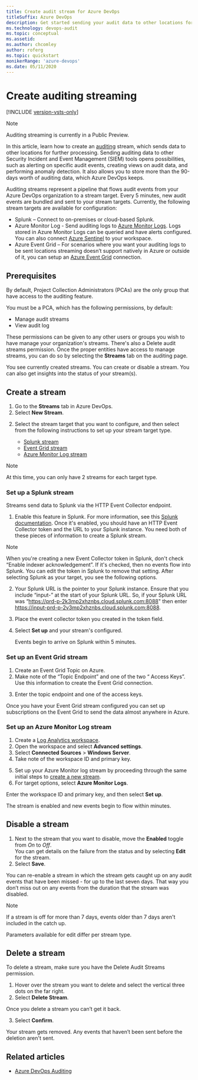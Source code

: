 ```yaml
---
title: Create audit stream for Azure DevOps
titleSuffix: Azure DevOps 
description: Get started sending your audit data to other locations for further processing for Azure DevOps, by creating and enabling a stream.  
ms.technology: devops-audit
ms.topic: conceptual
ms.assetid: 
ms.author: chcomley
author: roferg
ms.topic: quickstart
monikerRange: 'azure-devops'
ms.date: 05/11/2020
---
```


# Create auditing streaming

[!INCLUDE [version-vsts-only](../../includes/version-vsts-only.md)]

> [!Note]
> Auditing streaming is currently in a Public Preview.

In this article, learn how to create an [auditing](azure-devops-auditing.md) stream, which sends data to other locations for further processing. Sending auditing data to other Security Incident and Event Management (SIEM) tools opens possibilities, such as alerting on specific audit events, creating views on audit data, and performing anomaly detection. It also allows you to store more than the 90-days worth of auditing data, which Azure DevOps keeps. <!--- keeps it for how long? -->

Auditing streams represent a pipeline that flows audit events from your Azure DevOps organization to a stream target. Every 5 minutes, new audit events are bundled and sent to your stream targets. Currently, the following stream targets are available for configuration:
- Splunk – Connect to on-premises or cloud-based Splunk.
- Azure Monitor Log - Send auditing logs to [Azure Monitor Logs](https://aka.ms/adostreammonitorlog). Logs stored in Azure Monitor Logs can be queried and have alerts configured. You can also connect [Azure Sentinel](https://aka.ms/adostreamingazuresentinel) to your workspace. 
- Azure Event Grid – For scenarios where you want your auditing logs to be sent locations streaming doesn’t support natively in Azure or outside of it, you can setup an [Azure Event Grid](https://aka.ms/adostreamingeventgrid) connection. 

## Prerequisites

By default, Project Collection Administrators (PCAs) are the only group that have access to the auditing feature. 

You must be a PCA, which has the following permissions, by default:

- Manage audit streams
- View audit log
  
<!---
 image
-->

These permissions can be given to any other users or groups you wish to have manage your organization's streams. There's also a Delete audit streams permission.
Once the proper entities have access to manage streams, you can do so by selecting the **Streams** tab on the auditing page. 

<!---
 image
-->

You see currently created streams. You can create or disable a stream. You can also get insights into the status of your stream(s). 

<!---
 image
-->

## Create a stream

1. Go to the **Streams** tab in Azure DevOps.
2. Select **New Stream**.

<!---
 image
-->

2. Select the stream target that you want to configure, and then select from the following instructions to set up your stream target type.

   - [Splunk stream](#create-a-splunk-stream)
   - [Event Grid stream](#create-an-event-grid-stream)
   - [Azure Monitor Log stream](#create-an-azure-monitor-log-stream)

> [!NOTE]
> At this time, you can only have 2 streams for each target type.

<!---
 image
-->

### Set up a Splunk stream

Streams send data to Splunk via the HTTP Event Collector endpoint. 

1. Enable this feature in Splunk. For more information, see this [Splunk documentation](https://aka.ms/adostreamingsplunkdocumentation). 
   Once it's enabled, you should have an HTTP Event Collector token and the URL to your Splunk instance. You need both of these pieces of information to create a Splunk stream.

> [!NOTE]
> When you're creating a new Event Collector token in Splunk, don't check “Enable indexer acknowledgement”. If it's checked, then no events flow into Splunk. You can edit the token in Splunk to remove that setting. 
   After selecting Splunk as your target, you see the following options.

<!---
 image
-->

2. Your Splunk URL is the pointer to your Splunk instance. Ensure that you include “input-” at the start of your Splunk URL. So, if your Splunk URL was “https://prd-p-2k3mp2xhznbs.cloud.splunk.com:8088" then enter https://input-prd-p-2v3mp2xhznbs.cloud.splunk.com:8088. 
3. Place the event collector token you created in the token field. 
4. Select **Set up** and your stream's configured. 
   
    Events begin to arrive on Splunk within 5 minutes. 

### Set up an Event Grid stream

1. Create an Event Grid Topic on Azure. 
2. Make note of the “Topic Endpoint” and one of the two “ Access Keys”. Use this information to create the Event Grid connection.

<!---
 image
-->

3. Enter the topic endpoint and one of the access keys. 

<!---
 image
-->

Once you have your Event Grid stream configured you can set up subscriptions on the Event Grid to send the data almost anywhere in Azure. 


### Set up an Azure Monitor Log stream

1. Create a [Log Analytics workspace](https://aka.ms/adostreamingcreateloganalytics).
2. Open the workspace and select **Advanced settings**.
3. Select **Connected Sources** > **Windows Server**. 
4. Take note of the workspace ID and primary key.

<!---
 image
-->

5. Set up your Azure Monitor log stream by proceeding through the same initial steps to [create a new stream](#configure-a-stream).
6. For target options, select **Azure Monitor Logs**. 

<!---
 image
-->

Enter the workspace ID and primary key, and then select **Set up**. 

The stream is enabled and new events begin to flow within minutes. 

## Disable a stream

 
1. Next to the stream that you want to disable, move the **Enabled** toggle from *On* to *Off*.  
   You can get details on the failure from the status and by selecting **Edit** for the stream.
2. Select **Save**.

You can re-enable a stream in which the stream gets caught up on any audit events that have been missed - for up to the last seven days. That way you don’t miss out on any events from the duration that the stream was disabled. 

> [!NOTE]
> If a stream is off for more than 7 days, events older than 7 days aren't included in the catch up. 

<!---
 image
-->

Parameters available for edit differ per stream type. 

## Delete a stream

To delete a stream, make sure you have the Delete Audit Streams permission. 

1. Hover over the stream you want to delete and select the vertical three dots on the far right. 
2. Select **Delete Stream**.

<!---
 image
-->

Once you delete a stream you can’t get it back.

3. Select **Confirm**.

Your stream gets removed. Any events that haven’t been sent before the deletion aren't sent.

## Related articles
- [Azure DevOps Auditing](azure-devops-auditing.md)


